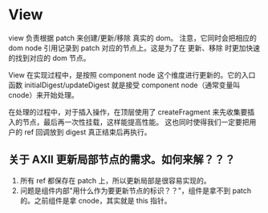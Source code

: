 # View

view 负责根据 patch 来创建/更新/移除 真实的 dom。
注意，它同时会把相应的 dom node 引用记录到 patch 对应的节点上。这是为了在 更新、移除 时更加快速的找到对应的 dom 节点。

View 在实现过程中，是按照 component node 这个维度进行更新的。它的入口函数 initialDigest/updateDigest 就是接受 
component node（通常变量叫 cnode）来开始处理。

在处理的过程中，对于插入操作，在顶层使用了 createFragment 来先收集要插入的节点，最后再一次性挂载，这样能提高性能。
这也同时使得我们一定要把用户的 ref 回调放到 digest 真正结束后再执行。

## 关于 AXII 更新局部节点的需求。如何来解？？？
1. 所有 ref 都保存在 patch 上，所以更新局部是很容易实现的。
2. 问题是组件内部"用什么作为要更新节点的标识？？"，组件是拿不到 patch 的。之前组件是拿 cnode，其实就是 this 指针。



